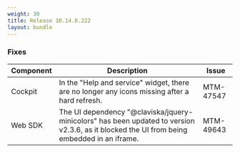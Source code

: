 ```yaml
---
weight: 30
title: Release 10.14.0.222
layout: bundle
---
```


<!--14.0.0.214 - 14.0.0.222-->

### Fixes

<div><table ><colgroup>
<col style="width: 15%;"><col style="width: 70%;"><col style="width: 15%;"></colgroup>
<thead><tr>
<th>
Component</th>
<th>
Description</th>
<th>
Issue</th>
</tr>
</thead><tbody>

<tr>
<td>Cockpit</td>
<td>In the "Help and service" widget, there are no longer any icons missing after a hard refresh.</td>
<td>MTM-47547</td>
</tr>

<tr>
<td>Web SDK</td>
<td>The UI dependency "@claviska/jquery-minicolors" has been updated to version v2.3.6, as it blocked the UI from being embedded in an iframe.</td>
<td>MTM-49643</td>
</tr>

</tbody></table></div>
